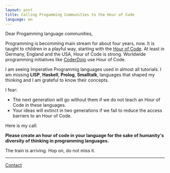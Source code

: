 ```yaml
---
layout: post
title: Calling Progamming Communities to the Hour of Code
language: en
---
```


Dear Progamming language communities,

Programming is becomming main stream for about four years, now.
It is taught to children in a playful way, starting with the [Hour of Code][hoc].
At least in Germany, England and the USA, Hour of Code is strong.
Worldwide programming initiatives like [CoderDojo][zen] use Hour of Code.

I am seeing Imperative Programmig languages used in almost all tutorials.
I am missing **LISP**, **Haskell**, **Prolog**, **Smalltalk**, languages that
shaped my thinking and I am grateful to know their concepts.

I fear:

- The next generation will go without them if we do not teach an Hour of Code
  in these languages.
- Your ideas will extinct in two generations if we fail to reduce the
  access barriers to an Hour of Code.

Here is my call:

**Please create an hour of code in your language for the sake of humanity's diversity of thinking in programming languages.**

The train is arriving. Hop on, do not miss it.

---

[Contact](http://niccokunzmann.github.io/impressum/)

[hoc]: https://code.org/learn
[zen]: http://zen.coderdojo.com/
